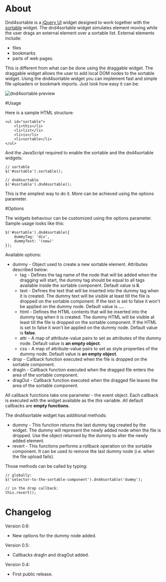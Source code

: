 # About

Dnd4sortable is a [jQuery UI](http://jqueryui.com/) widget designed to work together with the [sortable](http://jqueryui.com/demos/sortable/) widget. The dnd4sortable widget simulates element moving while the user drags an external element over a sortable list. External elements include:

* files
* bookmarks
* parts of web pages.

This is different from what can be done using the draggable widget. The draggable widget allows the user to add local DOM nodes to the sortable widget. Using the dnd4sortable widget you can implement fast and simple file uploaders or bookmark imports. Just look how easy it can be:

![dnd4sortable preview](http://img6.imageshack.us/img6/1807/dnd4sortable.png)

#Usage

Here is a sample HTML structure:

    <ul id="sortable">
        <li>this</li>
        <li>list</li>
        <li>is</li>
        <li>sortable</li>
    </ul>

And the JavaScript required to enable the sortable and the dnd4sortable widgets:

    // sortable
    $('#sortable').sortable();

    // dnd4sortable
    $('#sortable').dnd4sortable();

This is the simplest way to do it. More can be achieved using the options parameter.

#Options

The widgets behaviour can be customized using the options parameter. Sample usage looks like this:

    $('#sortable').dnd4sortable({
        dummyTag: 'div',
        dummyText: '(new)'
    });

Available options:

* dummy - Object used to create a new sortable element. Attributes described below:
    * tag - Defines the tag name of the node that will be added when the dragging will start, the dummy tag should be equal to all tags available inside the sortable component. Default value is **li**.
    * text - Defines the text that will be inserted into the dummy tag when it is created. The dummy text will be visible at least till the file is dropped on the sortable component. If the text is set to false it won't be applied on the dummy node. Default value is **...**.
    * html - Defines the HTML contents that will be inserted into the dummy tag when it is created. The dummy HTML will be visible at least till the file is dropped on the sortable component. If the HTML is set to false it won't be applied on the dummy node. Default value is **false**.
    * attr - A map of attribute-value pairs to set as attributes of the dummy node. Default value is **an empty object**.
    * css - A map of attribute-value pairs to set as style properties of the dummy node. Default value is **an empty object**.
* drop - Callback function executed when the file is dropped on the sortable component.
* dragIn - Callback function executed when the dragged file enters the area of the sortable component.
* dragOut - Callback function executed when the dragged file leaves the area of the sortable component.

All callback functions take one parameter - the event object. Each callback is executed with the widget available as the *this* variable.  All default callbacks are **empty functions**.

The dnd4sortable widget has additional methods:

* dummy - This function returns the last dummy tag created by the widget. The dummy will represent the newly added node when the file is dropped. Use the object returned by the dummy to alter the newly added element.
* revert - This functions performs a rollback operation on the sortable component. It can be used to remove the last dummy node (i.e. when the file upload fails).

Those methods can be called by typing:

    // globally:
    $('selector-to-the-sortable-component').dnd4sortable('dummy');

    // in the drop callback:
    this.revert();

# Changelog

Version 0.6:

* New options for the dummy node added.

Version 0.5:

* Callbacks dragIn and dragOut added.

Version 0.4:

* First public release.